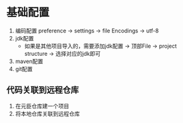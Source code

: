 # 基础配置
1. 编码配置 preference -> settings -> file Encodings -> utf-8 
2. jdk配置 
   - 如果是其他项目导入的，需要添加jdk配置 -> 顶部File -> project structure -> 选择对应的jdk即可
3. maven配置
4. git配置

## 代码关联到远程仓库
1. 在元臣仓库建一个项目
2. 将本地仓库关联到远程仓库